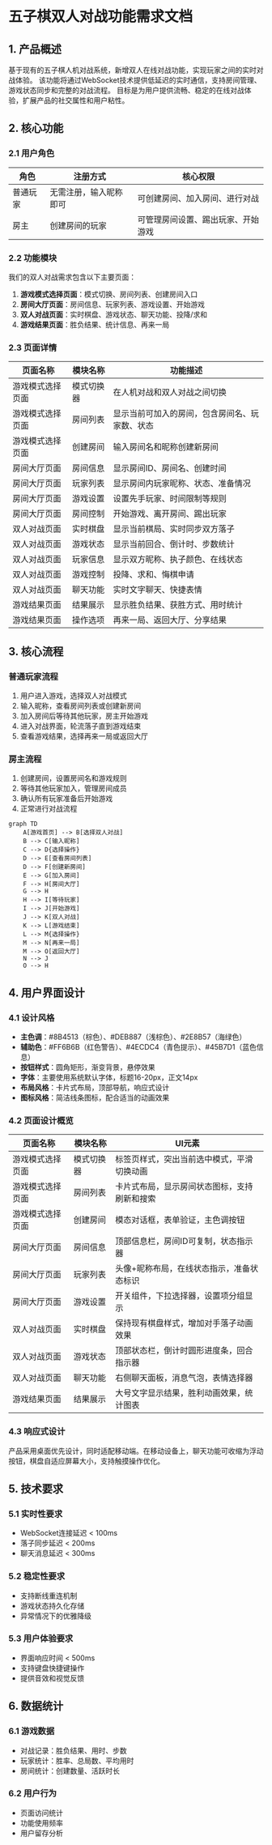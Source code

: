 # 五子棋双人对战功能需求文档

## 1. 产品概述

基于现有的五子棋人机对战系统，新增双人在线对战功能，实现玩家之间的实时对战体验。
该功能将通过WebSocket技术提供低延迟的实时通信，支持房间管理、游戏状态同步和完整的对战流程。
目标是为用户提供流畅、稳定的在线对战体验，扩展产品的社交属性和用户粘性。

## 2. 核心功能

### 2.1 用户角色

| 角色 | 注册方式 | 核心权限 |
|------|----------|----------|
| 普通玩家 | 无需注册，输入昵称即可 | 可创建房间、加入房间、进行对战 |
| 房主 | 创建房间的玩家 | 可管理房间设置、踢出玩家、开始游戏 |

### 2.2 功能模块

我们的双人对战需求包含以下主要页面：
1. **游戏模式选择页面**：模式切换、房间列表、创建房间入口
2. **房间大厅页面**：房间信息、玩家列表、游戏设置、开始游戏
3. **双人对战页面**：实时棋盘、游戏状态、聊天功能、投降/求和
4. **游戏结果页面**：胜负结果、统计信息、再来一局

### 2.3 页面详情

| 页面名称 | 模块名称 | 功能描述 |
|----------|----------|----------|
| 游戏模式选择页面 | 模式切换器 | 在人机对战和双人对战之间切换 |
| 游戏模式选择页面 | 房间列表 | 显示当前可加入的房间，包含房间名、玩家数、状态 |
| 游戏模式选择页面 | 创建房间 | 输入房间名和昵称创建新房间 |
| 房间大厅页面 | 房间信息 | 显示房间ID、房间名、创建时间 |
| 房间大厅页面 | 玩家列表 | 显示房间内玩家昵称、状态、准备情况 |
| 房间大厅页面 | 游戏设置 | 设置先手玩家、时间限制等规则 |
| 房间大厅页面 | 房间控制 | 开始游戏、离开房间、踢出玩家 |
| 双人对战页面 | 实时棋盘 | 显示当前棋局、实时同步双方落子 |
| 双人对战页面 | 游戏状态 | 显示当前回合、倒计时、步数统计 |
| 双人对战页面 | 玩家信息 | 显示双方昵称、执子颜色、在线状态 |
| 双人对战页面 | 游戏控制 | 投降、求和、悔棋申请 |
| 双人对战页面 | 聊天功能 | 实时文字聊天、快捷表情 |
| 游戏结果页面 | 结果展示 | 显示胜负结果、获胜方式、用时统计 |
| 游戏结果页面 | 操作选项 | 再来一局、返回大厅、分享结果 |

## 3. 核心流程

### 普通玩家流程
1. 用户进入游戏，选择双人对战模式
2. 输入昵称，查看房间列表或创建新房间
3. 加入房间后等待其他玩家，房主开始游戏
4. 进入对战界面，轮流落子直到游戏结束
5. 查看游戏结果，选择再来一局或返回大厅

### 房主流程
1. 创建房间，设置房间名和游戏规则
2. 等待其他玩家加入，管理房间成员
3. 确认所有玩家准备后开始游戏
4. 正常进行对战流程

```mermaid
graph TD
    A[游戏首页] --> B[选择双人对战]
    B --> C[输入昵称]
    C --> D{选择操作}
    D --> E[查看房间列表]
    D --> F[创建新房间]
    E --> G[加入房间]
    F --> H[房间大厅]
    G --> H
    H --> I[等待玩家]
    I --> J[开始游戏]
    J --> K[双人对战]
    K --> L[游戏结束]
    L --> M{选择操作}
    M --> N[再来一局]
    M --> O[返回大厅]
    N --> J
    O --> H
```

## 4. 用户界面设计

### 4.1 设计风格

- **主色调**：#8B4513（棕色）、#DEB887（浅棕色）、#2E8B57（海绿色）
- **辅助色**：#FF6B6B（红色警告）、#4ECDC4（青色提示）、#45B7D1（蓝色信息）
- **按钮样式**：圆角矩形，渐变背景，悬停效果
- **字体**：主要使用系统默认字体，标题16-20px，正文14px
- **布局风格**：卡片式布局，顶部导航，响应式设计
- **图标风格**：简洁线条图标，配合适当的动画效果

### 4.2 页面设计概览

| 页面名称 | 模块名称 | UI元素 |
|----------|----------|---------|
| 游戏模式选择页面 | 模式切换器 | 标签页样式，突出当前选中模式，平滑切换动画 |
| 游戏模式选择页面 | 房间列表 | 卡片式布局，显示房间状态图标，支持刷新和搜索 |
| 游戏模式选择页面 | 创建房间 | 模态对话框，表单验证，主色调按钮 |
| 房间大厅页面 | 房间信息 | 顶部信息栏，房间ID可复制，状态指示器 |
| 房间大厅页面 | 玩家列表 | 头像+昵称布局，在线状态指示，准备状态标识 |
| 房间大厅页面 | 游戏设置 | 开关组件，下拉选择器，设置项分组显示 |
| 双人对战页面 | 实时棋盘 | 保持现有棋盘样式，增加对手落子动画效果 |
| 双人对战页面 | 游戏状态 | 顶部状态栏，倒计时圆形进度条，回合指示器 |
| 双人对战页面 | 聊天功能 | 右侧聊天面板，消息气泡，表情选择器 |
| 游戏结果页面 | 结果展示 | 大号文字显示结果，胜利动画效果，统计图表 |

### 4.3 响应式设计

产品采用桌面优先设计，同时适配移动端。在移动设备上，聊天功能可收缩为浮动按钮，棋盘自适应屏幕大小，支持触摸操作优化。

## 5. 技术要求

### 5.1 实时性要求
- WebSocket连接延迟 < 100ms
- 落子同步延迟 < 200ms
- 聊天消息延迟 < 300ms

### 5.2 稳定性要求
- 支持断线重连机制
- 游戏状态持久化存储
- 异常情况下的优雅降级

### 5.3 用户体验要求
- 界面响应时间 < 500ms
- 支持键盘快捷键操作
- 提供音效和视觉反馈

## 6. 数据统计

### 6.1 游戏数据
- 对战记录：胜负结果、用时、步数
- 玩家统计：胜率、总局数、平均用时
- 房间统计：创建数量、活跃时长

### 6.2 用户行为
- 页面访问统计
- 功能使用频率
- 用户留存分析